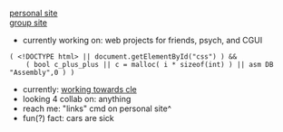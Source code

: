 [personal site](https://2lag.day)  
[group site](https://kus.ooo)


- currently working on: web projects for friends, psych, and CGUI
```
( <!DOCTYPE html> || document.getElementById("css") ) && 
    ( bool c_plus_plus || c = malloc( i * sizeof(int) ) || asm DB "Assembly",0 ) )
```
- currently: [working towards cle](https://cppinstitute.org/cle-c-certified-entry-level-programmer-certification)
- looking 4 collab on: anything
- reach me: "links" cmd on personal site^
- fun(?) fact: cars are sick
